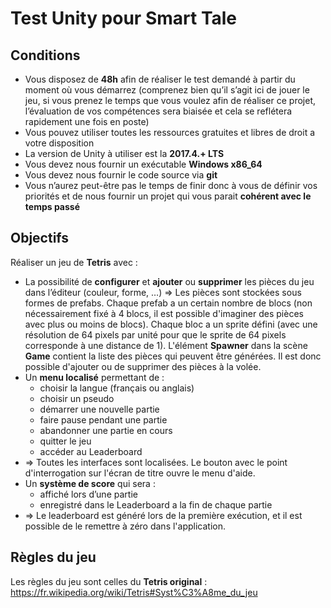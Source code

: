 # Test Unity pour Smart Tale

## Conditions
* Vous disposez de **48h** afin de réaliser le test demandé à partir du moment où vous démarrez (comprenez bien qu’il s’agit ici de jouer le jeu, si vous prenez le temps que vous voulez afin de réaliser ce projet, l’évaluation de vos compétences sera biaisée et cela se reflétera rapidement une fois en poste)
* Vous pouvez utiliser toutes les ressources gratuites et libres de droit a votre disposition
* La version de Unity à utiliser est la **2017.4.+ LTS**
* Vous devez nous fournir un exécutable **Windows x86_64**
* Vous devez nous fournir le code source via **git**
* Vous n’aurez peut-être pas le temps de finir donc à vous de définir vos priorités et de nous fournir un projet qui vous parait **cohérent avec le temps passé**

## Objectifs
Réaliser un jeu de **Tetris** avec :

* La possibilité de **configurer** et **ajouter** ou **supprimer** les pièces du jeu dans l’éditeur (couleur, forme, …) => Les pièces sont stockées sous formes de prefabs. Chaque prefab a un certain nombre de blocs (non nécessairement fixé à 4 blocs, il est possible d'imaginer des pièces avec plus ou moins de blocs). Chaque bloc a un sprite défini (avec une résolution de 64 pixels par unité pour que le sprite de 64 pixels corresponde à une distance de 1). L'élément **Spawner** dans la scène **Game** contient la liste des pièces qui peuvent être générées. Il est donc possible d'ajouter ou de supprimer des pièces à la volée.
* Un **menu localisé** permettant de :
	* choisir la langue (français ou anglais)
	* choisir un pseudo
	* démarrer une nouvelle partie
	* faire pause pendant une partie
	* abandonner une partie en cours
	* quitter le jeu
	* accéder au Leaderboard
* => Toutes les interfaces sont localisées. Le bouton avec le point d'interrogation sur l'écran de titre ouvre le menu d'aide.
* Un **système de score** qui sera :
	* affiché lors d’une partie
	* enregistré dans le Leaderboard a la fin de chaque partie
* => Le leaderboard est généré lors de la première exécution, et il est possible de le remettre à zéro dans l'application.

## Règles du jeu
Les règles du jeu sont celles du **Tetris original** : https://fr.wikipedia.org/wiki/Tetris#Syst%C3%A8me_du_jeu